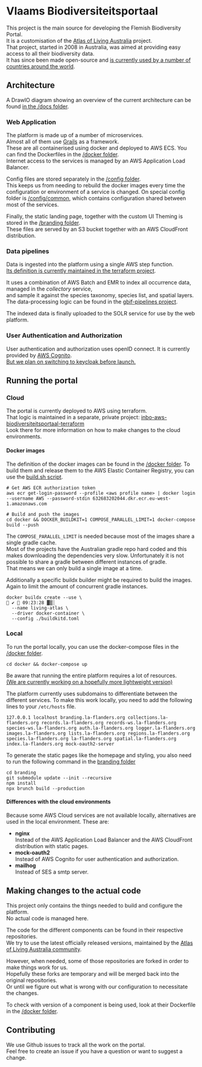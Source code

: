 # Vlaams Biodiversiteitsportaal

This project is the main source for developing the Flemish Biodiversity Portal.  
It is a customisation of the [Atlas of Living Australia](https://www.ala.org.au/) project.  
That project, started in 2008 in Australia, was aimed at providing easy access to all their biodiversity data.  
It has since been made open-source and [is currently used by a number of countries around the world](https://living-atlases.gbif.org/).

## Architecture
A DrawIO diagram showing an overview of the current architecture can be found [in the /docs folder](/docs/architecture.drawio).

### Web Application
The platform is made up of a number of microservices.  
Almost all of them use [Grails](https://grails.org/) as a framework.  
These are all containerised using docker and deployed to AWS ECS.
You can find the Dockerfiles in the [/docker folder](/docker).  
Internet access to the services is managed by an AWS Application Load Balancer.

Config files are stored separately in the [/config folder](/config).  
This keeps us from needing to rebuild the docker images every time the configuration or environment of a service is changed.
On special config folder is [/config/common](/config/common), which contains configuration shared between most of the services.

Finally, the static landing page, together with the custom UI Theming is stored in the [/branding folder](/branding).  
These files are served by an S3 bucket together with an AWS CloudFront distribution.

### Data pipelines
Data is ingested into the platform using a single AWS step function.  
[Its definition is currently maintained in the terraform project](https://github.com/inbo/inbo-aws-biodiversiteitsportaal-terraform/blob/master/region/common-region/la-pipelines-deployment/step-function-rule-them-all.tf).

It uses a combination of AWS Batch and EMR to index all occurrence data, managed in the _collectory_ service,  
and sample it against the species taxonomy, species list, and spatial layers.  
The data-processing logic can be found in the [gbif-pipelines project](https://github.com/gbif/pipelines/tree/dev/livingatlas).

The indexed data is finally uploaded to the SOLR service for use by the web platform.

### User Authentication and Authorization
User authentication and authorization uses openID connect.
It is currently provided by [AWS Cognito](https://github.com/inbo/inbo-aws-biodiversiteitsportaal-terraform/blob/master/region/common-region/cognito.tf).  
[But we plan on switching to keycloak before launch.](https://github.com/orgs/inbo/projects/15/views/6?sliceBy%5Bvalue%5D=authentication&pane=issue&itemId=72746929&issue=inbo%7Cvlaams-biodiversiteitsportaal%7C49)

## Running the portal

### Cloud
The portal is currently deployed to AWS using terraform.  
That logic is maintained in a separate, private project: [inbo-aws-biodiversiteitsportaal-terraform](https://github.com/inbo/inbo-aws-biodiversiteitsportaal-terraform)  
Look there for more information on how to make changes to the cloud environments.

#### Docker images
The definition of the docker images can be found in the [/docker folder](/docker).
To build them and release them to the AWS Elastic Container Registry, you can use the [build.sh script](/docker/build.sh).

```commandline
# Get AWS ECR authorization token
aws ecr get-login-password --profile <aws profile name> | docker login --username AWS --password-stdin 632683202044.dkr.ecr.eu-west-1.amazonaws.com

# Build and push the images
cd docker && DOCKER_BUILDKIT=1 COMPOSE_PARALLEL_LIMIT=1 docker-compose build --push
```

The `COMPOSE_PARALLEL_LIMIT` is needed because most of the images share a single gradle cache.   
Most of the projects have the Australian gradle repo hard coded and this makes downloading the dependencies very slow.
Unfortunately it is not possible to share a gradle between different instances of gradle.  
That means we can only build a single image at a time.

Additionally a specific buildx builder might be required to build the images.
Again to limit the amount of concurrent gradle instances.
```commandline
docker buildx create --use \                                                                                                                            ✔  09:23:28 ▓▒░
  --name living-atlas \
  --driver docker-container \
  --config ./buildkitd.toml
```


### Local
To run the portal locally, you can use the docker-compose files in the [/docker folder](/docker).

```commandline
cd docker && docker-compose up
```

Be aware that running the entire platform requires a lot of resources.  
[(We are currently working on a hopefully more lightweight version)](https://github.com/orgs/inbo/projects/15?pane=issue&itemId=72746951&issue=inbo%7Cvlaams-biodiversiteitsportaal%7C61)  

The platform currently uses subdomains to differentiate between the different services.
To make this work locally, you need to add the following lines to your `/etc/hosts` file.

```commandline
127.0.0.1 localhost branding.la-flanders.org collections.la-flanders.org records.la-flanders.org records-ws.la-flanders.org species-ws.la-flanders.org auth.la-flanders.org logger.la-flanders.org images.la-flanders.org lists.la-flanders.org regions.la-flanders.org species.la-flanders.org la-flanders.org spatial.la-flanders.org index.la-flanders.org mock-oauth2-server
```

To generate the static pages like the homepage and styling, you also need to run the following command in the [branding folder](./branding)
```commandline
cd branding
git submodule update --init --recursive
npm install
npx brunch build --production
```

#### Differences with the cloud environments
Because some AWS Cloud services are not available locally, alternatives are used in the local environment.
These are:
- **nginx**   
Instead of the AWS Application Load Balancer and the AWS CloudFront distribution with static pages.
- **mock-oauth2**  
Instead of AWS Cognito for user authentication and authorization.
- **mailhog**  
Instead of SES a smtp server.

## Making changes to the actual code
This project only contains the things needed to build and configure the platform.  
No actual code is managed here.

The code for the different components can be found in their respective repositories.  
We try to use the latest officially released versions, maintained by the [Atlas of Living Australia community](https://github.com/AtlasOfLivingAustralia).

However, when needed, some of those repositories are forked in order to make things work for us.  
Hopefully these forks are temporary and will be merged back into the original repositories.  
Or until we figure out what is wrong with our configuration to necessitate the changes.

To check with version of a component is being used, look at their Dockerfile in the [/docker folder](/docker).

## Contributing
We use Github issues to track all the work on the portal.  
Feel free to create an issue if you have a question or want to suggest a change.

